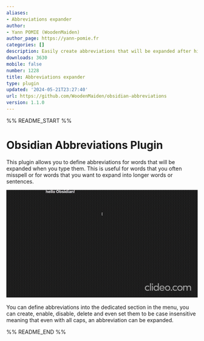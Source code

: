 ```yaml
---
aliases:
- Abbreviations expander
author:
- Yann POMIE (WoodenMaiden)
author_page: https://yann-pomie.fr
categories: []
description: Easily create abbreviations that will be expanded after hitting `Space`.
downloads: 3630
mobile: false
number: 1228
title: Abbreviations expander
type: plugin
updated: '2024-05-21T23:27:40'
url: https://github.com/WoodenMaiden/obsidian-abbreviations
version: 1.1.0
---
```


%% README_START %%

# Obsidian Abbreviations Plugin

This plugin allows you to define abbreviations for words that will be expanded when you type them. This is useful for words that you often misspell or for words that you want to expand into longer words or sentences.

![demo](https://raw.githubusercontent.com/WoodenMaiden/obsidian-abbreviations/HEAD/img/demo.gif)

You can define abbreviations into the dedicated section in the menu, you can create, enable, disable, delete and even set them to be case insensitive meaning that even with all caps, an abbreviation can be expanded.
 


%% README_END %%